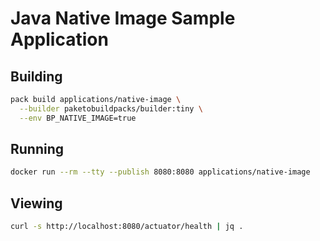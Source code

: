 # Java Native Image Sample Application

## Building

```bash
pack build applications/native-image \
  --builder paketobuildpacks/builder:tiny \
  --env BP_NATIVE_IMAGE=true
```

## Running

```bash
docker run --rm --tty --publish 8080:8080 applications/native-image
```

## Viewing

```bash
curl -s http://localhost:8080/actuator/health | jq .
```
